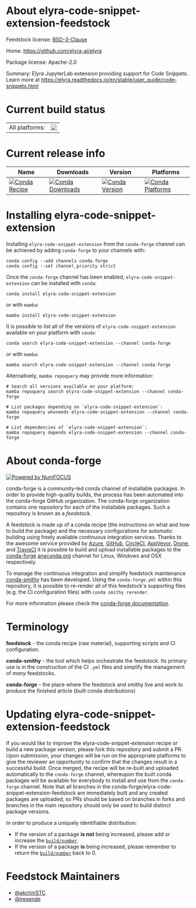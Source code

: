 About elyra-code-snippet-extension-feedstock
============================================

Feedstock license: [BSD-3-Clause](https://github.com/conda-forge/elyra-code-snippet-extension-feedstock/blob/main/LICENSE.txt)

Home: https://github.com/elyra-ai/elyra

Package license: Apache-2.0

Summary: Elyra JupyterLab extension providing support for Code Snippets. Learn more at https://elyra.readthedocs.io/en/stable/user_guide/code-snippets.html

Current build status
====================


<table><tr><td>All platforms:</td>
    <td>
      <a href="https://dev.azure.com/conda-forge/feedstock-builds/_build/latest?definitionId=11196&branchName=main">
        <img src="https://dev.azure.com/conda-forge/feedstock-builds/_apis/build/status/elyra-code-snippet-extension-feedstock?branchName=main">
      </a>
    </td>
  </tr>
</table>

Current release info
====================

| Name | Downloads | Version | Platforms |
| --- | --- | --- | --- |
| [![Conda Recipe](https://img.shields.io/badge/recipe-elyra--code--snippet--extension-green.svg)](https://anaconda.org/conda-forge/elyra-code-snippet-extension) | [![Conda Downloads](https://img.shields.io/conda/dn/conda-forge/elyra-code-snippet-extension.svg)](https://anaconda.org/conda-forge/elyra-code-snippet-extension) | [![Conda Version](https://img.shields.io/conda/vn/conda-forge/elyra-code-snippet-extension.svg)](https://anaconda.org/conda-forge/elyra-code-snippet-extension) | [![Conda Platforms](https://img.shields.io/conda/pn/conda-forge/elyra-code-snippet-extension.svg)](https://anaconda.org/conda-forge/elyra-code-snippet-extension) |

Installing elyra-code-snippet-extension
=======================================

Installing `elyra-code-snippet-extension` from the `conda-forge` channel can be achieved by adding `conda-forge` to your channels with:

```
conda config --add channels conda-forge
conda config --set channel_priority strict
```

Once the `conda-forge` channel has been enabled, `elyra-code-snippet-extension` can be installed with `conda`:

```
conda install elyra-code-snippet-extension
```

or with `mamba`:

```
mamba install elyra-code-snippet-extension
```

It is possible to list all of the versions of `elyra-code-snippet-extension` available on your platform with `conda`:

```
conda search elyra-code-snippet-extension --channel conda-forge
```

or with `mamba`:

```
mamba search elyra-code-snippet-extension --channel conda-forge
```

Alternatively, `mamba repoquery` may provide more information:

```
# Search all versions available on your platform:
mamba repoquery search elyra-code-snippet-extension --channel conda-forge

# List packages depending on `elyra-code-snippet-extension`:
mamba repoquery whoneeds elyra-code-snippet-extension --channel conda-forge

# List dependencies of `elyra-code-snippet-extension`:
mamba repoquery depends elyra-code-snippet-extension --channel conda-forge
```


About conda-forge
=================

[![Powered by
NumFOCUS](https://img.shields.io/badge/powered%20by-NumFOCUS-orange.svg?style=flat&colorA=E1523D&colorB=007D8A)](https://numfocus.org)

conda-forge is a community-led conda channel of installable packages.
In order to provide high-quality builds, the process has been automated into the
conda-forge GitHub organization. The conda-forge organization contains one repository
for each of the installable packages. Such a repository is known as a *feedstock*.

A feedstock is made up of a conda recipe (the instructions on what and how to build
the package) and the necessary configurations for automatic building using freely
available continuous integration services. Thanks to the awesome service provided by
[Azure](https://azure.microsoft.com/en-us/services/devops/), [GitHub](https://github.com/),
[CircleCI](https://circleci.com/), [AppVeyor](https://www.appveyor.com/),
[Drone](https://cloud.drone.io/welcome), and [TravisCI](https://travis-ci.com/)
it is possible to build and upload installable packages to the
[conda-forge](https://anaconda.org/conda-forge) [anaconda.org](https://anaconda.org/)
channel for Linux, Windows and OSX respectively.

To manage the continuous integration and simplify feedstock maintenance
[conda-smithy](https://github.com/conda-forge/conda-smithy) has been developed.
Using the ``conda-forge.yml`` within this repository, it is possible to re-render all of
this feedstock's supporting files (e.g. the CI configuration files) with ``conda smithy rerender``.

For more information please check the [conda-forge documentation](https://conda-forge.org/docs/).

Terminology
===========

**feedstock** - the conda recipe (raw material), supporting scripts and CI configuration.

**conda-smithy** - the tool which helps orchestrate the feedstock.
                   Its primary use is in the construction of the CI ``.yml`` files
                   and simplify the management of *many* feedstocks.

**conda-forge** - the place where the feedstock and smithy live and work to
                  produce the finished article (built conda distributions)


Updating elyra-code-snippet-extension-feedstock
===============================================

If you would like to improve the elyra-code-snippet-extension recipe or build a new
package version, please fork this repository and submit a PR. Upon submission,
your changes will be run on the appropriate platforms to give the reviewer an
opportunity to confirm that the changes result in a successful build. Once
merged, the recipe will be re-built and uploaded automatically to the
`conda-forge` channel, whereupon the built conda packages will be available for
everybody to install and use from the `conda-forge` channel.
Note that all branches in the conda-forge/elyra-code-snippet-extension-feedstock are
immediately built and any created packages are uploaded, so PRs should be based
on branches in forks and branches in the main repository should only be used to
build distinct package versions.

In order to produce a uniquely identifiable distribution:
 * If the version of a package **is not** being increased, please add or increase
   the [``build/number``](https://docs.conda.io/projects/conda-build/en/latest/resources/define-metadata.html#build-number-and-string).
 * If the version of a package **is** being increased, please remember to return
   the [``build/number``](https://docs.conda.io/projects/conda-build/en/latest/resources/define-metadata.html#build-number-and-string)
   back to 0.

Feedstock Maintainers
=====================

* [@akchinSTC](https://github.com/akchinSTC/)
* [@lresende](https://github.com/lresende/)

